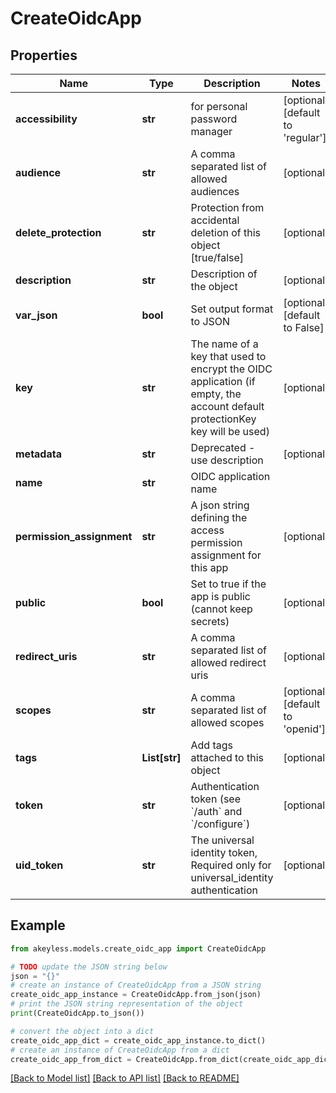 # CreateOidcApp


## Properties

Name | Type | Description | Notes
------------ | ------------- | ------------- | -------------
**accessibility** | **str** | for personal password manager | [optional] [default to 'regular']
**audience** | **str** | A comma separated list of allowed audiences | [optional] 
**delete_protection** | **str** | Protection from accidental deletion of this object [true/false] | [optional] 
**description** | **str** | Description of the object | [optional] 
**var_json** | **bool** | Set output format to JSON | [optional] [default to False]
**key** | **str** | The name of a key that used to encrypt the OIDC application (if empty, the account default protectionKey key will be used) | [optional] 
**metadata** | **str** | Deprecated - use description | [optional] 
**name** | **str** | OIDC application name | 
**permission_assignment** | **str** | A json string defining the access permission assignment for this app | [optional] 
**public** | **bool** | Set to true if the app is public (cannot keep secrets) | [optional] 
**redirect_uris** | **str** | A comma separated list of allowed redirect uris | [optional] 
**scopes** | **str** | A comma separated list of allowed scopes | [optional] [default to 'openid']
**tags** | **List[str]** | Add tags attached to this object | [optional] 
**token** | **str** | Authentication token (see &#x60;/auth&#x60; and &#x60;/configure&#x60;) | [optional] 
**uid_token** | **str** | The universal identity token, Required only for universal_identity authentication | [optional] 

## Example

```python
from akeyless.models.create_oidc_app import CreateOidcApp

# TODO update the JSON string below
json = "{}"
# create an instance of CreateOidcApp from a JSON string
create_oidc_app_instance = CreateOidcApp.from_json(json)
# print the JSON string representation of the object
print(CreateOidcApp.to_json())

# convert the object into a dict
create_oidc_app_dict = create_oidc_app_instance.to_dict()
# create an instance of CreateOidcApp from a dict
create_oidc_app_from_dict = CreateOidcApp.from_dict(create_oidc_app_dict)
```
[[Back to Model list]](../README.md#documentation-for-models) [[Back to API list]](../README.md#documentation-for-api-endpoints) [[Back to README]](../README.md)


